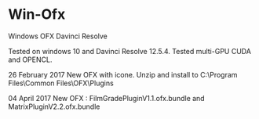 # Win-Ofx
Windows OFX Davinci Resolve

Tested on windows 10 and Davinci Resolve 12.5.4.
Tested multi-GPU CUDA and OPENCL.

26 February 2017
New OFX with icone. Unzip and install to C:\Program Files\Common Files\OFX\Plugins

04 April 2017
New OFX : FilmGradePluginV1.1.ofx.bundle and MatrixPluginV2.2.ofx.bundle


